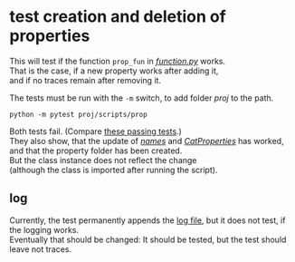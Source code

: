 # test creation and deletion of properties

This will test if the function `prop_fun` in [_function.py_](../function.py) works.<br>
That is the case, if a new property works after adding it,<br>
and if no traces remain after removing it.<br>


The tests must be run with the `-m` switch, to add folder _proj_ to the path.

```
python -m pytest proj/scripts/prop
```

Both tests fail. (Compare [these passing tests](../../../classes/animals/cat/properties/_test.py).)<br>
They also show, that the update of 
[_names_](../../../classes/animals/cat/properties/names.py) 
and [_CatProperties_](../../../classes/animals/cat/properties/__init__.py)
has worked,<br>
and that the property folder has been created.<br>
But the class instance does not reflect the change<br>(although the class is imported after running the script).


## log

Currently, the test permanently appends the [log file](../log.md),
but it does not test, if the logging works.<br>
Eventually that should be changed: It should be tested, but the test should leave not traces.
